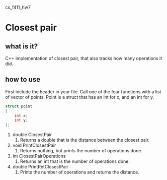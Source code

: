 cs_f411_hw7

# Closest pair
## what is it?
C++ implementation of closest pair, that also tracks how many operations it did.

## how to use
First include the header in your file.
Call one of the four functions with a list of vector of points. 
Point is a struct that has an int for x, and an int for y.
```c++
struct point
{
    int x;
    int y;
};
```
1. double ClosestPair
    1. Returns a double that is the distance between the closest pair.
1. void PrintClosestPair
    1. Returns nothing, but prints the number of operations done.
1. int ClosestPairOperations
    1. Returns an int that is the number of operations done.
1. double PrintRetClosestPair
    1. Prints the number of operations and returns the distance.
